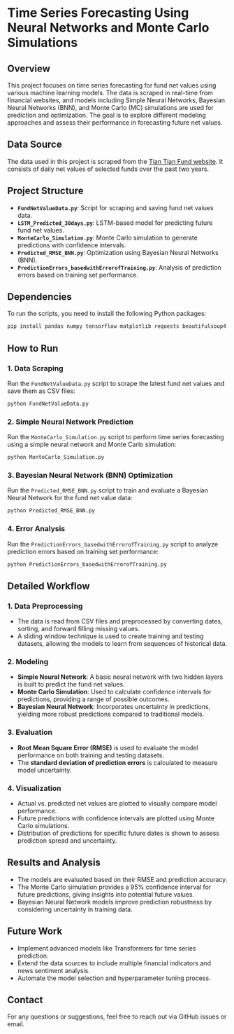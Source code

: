 # Time Series Forecasting Using Neural Networks and Monte Carlo Simulations

## Overview
This project focuses on time series forecasting for fund net values using various machine learning models. The data is scraped in real-time from financial websites, and models including Simple Neural Networks, Bayesian Neural Networks (BNN), and Monte Carlo (MC) simulations are used for prediction and optimization. The goal is to explore different modeling approaches and assess their performance in forecasting future net values.

## Data Source
The data used in this project is scraped from the [Tian Tian Fund website](http://fund.eastmoney.com/). It consists of daily net values of selected funds over the past two years.

## Project Structure
- **`FundNetValueData.py`**: Script for scraping and saving fund net values data.
- **`LSTM_Predicted_30days.py`**: LSTM-based model for predicting future fund net values.
- **`MonteCarlo_Simulation.py`**: Monte Carlo simulation to generate predictions with confidence intervals.
- **`Predicted_RMSE_BNN.py`**: Optimization using Bayesian Neural Networks (BNN).
- **`PredictionErrors_basedwithErrorofTraining.py`**: Analysis of prediction errors based on training set performance.

## Dependencies
To run the scripts, you need to install the following Python packages:

```bash
pip install pandas numpy tensorflow matplotlib requests beautifulsoup4
```

## How to Run

### 1. Data Scraping
Run the `FundNetValueData.py` script to scrape the latest fund net values and save them as CSV files:

```bash
python FundNetValueData.py
```

### 2. Simple Neural Network Prediction
Run the `MonteCarlo_Simulation.py` script to perform time series forecasting using a simple neural network and Monte Carlo simulation:

```bash
python MonteCarlo_Simulation.py
```

### 3. Bayesian Neural Network (BNN) Optimization
Run the `Predicted_RMSE_BNN.py` script to train and evaluate a Bayesian Neural Network for the fund net value data:

```bash
python Predicted_RMSE_BNN.py
```

### 4. Error Analysis
Run the `PredictionErrors_basedwithErrorofTraining.py` script to analyze prediction errors based on training set performance:

```bash
python PredictionErrors_basedwithErrorofTraining.py
```

## Detailed Workflow

### 1. Data Preprocessing
- The data is read from CSV files and preprocessed by converting dates, sorting, and forward filling missing values.
- A sliding window technique is used to create training and testing datasets, allowing the models to learn from sequences of historical data.

### 2. Modeling
- **Simple Neural Network**: A basic neural network with two hidden layers is built to predict the fund net values.
- **Monte Carlo Simulation**: Used to calculate confidence intervals for predictions, providing a range of possible outcomes.
- **Bayesian Neural Network**: Incorporates uncertainty in predictions, yielding more robust predictions compared to traditional models.

### 3. Evaluation
- **Root Mean Square Error (RMSE)** is used to evaluate the model performance on both training and testing datasets.
- The **standard deviation of prediction errors** is calculated to measure model uncertainty.

### 4. Visualization
- Actual vs. predicted net values are plotted to visually compare model performance.
- Future predictions with confidence intervals are plotted using Monte Carlo simulations.
- Distribution of predictions for specific future dates is shown to assess prediction spread and uncertainty.

## Results and Analysis
- The models are evaluated based on their RMSE and prediction accuracy.
- The Monte Carlo simulation provides a 95% confidence interval for future predictions, giving insights into potential future values.
- Bayesian Neural Network models improve prediction robustness by considering uncertainty in training data.

## Future Work
- Implement advanced models like Transformers for time series prediction.
- Extend the data sources to include multiple financial indicators and news sentiment analysis.
- Automate the model selection and hyperparameter tuning process.

## Contact
For any questions or suggestions, feel free to reach out via GitHub issues or email.

